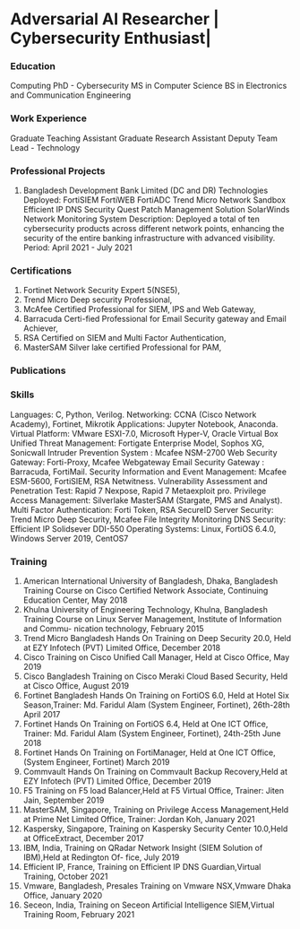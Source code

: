 # Adversarial AI Researcher | Cybersecurity Enthusiast|  

### Education
Computing PhD - Cybersecurity
MS in Computer Science
BS in Electronics and Communication Engineering

### Work Experience
Graduate Teaching Assistant
Graduate Research Assistant
Deputy Team Lead - Technology
 

### Professional Projects
1. Bangladesh Development Bank Limited (DC and DR)
Technologies Deployed:
FortiSIEM
FortiWEB
FortiADC
Trend Micro Network Sandbox
Efficient IP DNS Security
Quest Patch Management Solution
SolarWinds Network Monitoring System
Description: Deployed a total of ten cybersecurity products across different network points, enhancing the security of the entire banking infrastructure with advanced visibility.
Period: April 2021 - July 2021

### Certifications
1. Fortinet Network Security Expert 5(NSE5), 
2. Trend Micro Deep security Professional,
3. McAfee Certified Professional for SIEM, IPS and Web Gateway, 
4. Barracuda Certi-fied Professional for Email Security gateway and Email Achiever, 
5. RSA Certified on SIEM and Multi Factor Authentication, 
6. MasterSAM Silver lake certified Professional for PAM,

### Publications

### Skills
Languages: C, Python, Verilog.
Networking: CCNA (Cisco Network Academy), Fortinet, Mikrotik
Applications: Jupyter Notebook, Anaconda.
Virtual Platform: VMware ESXI-7.0, Microsoft Hyper-V, Oracle Virtual Box
Unified Threat Management: Fortigate Enterprise Model, Sophos XG, Sonicwall
Intruder Prevention System : Mcafee NSM-2700
Web Security Gateway: Forti-Proxy, Mcafee Webgateway
Email Security Gateway : Barracuda, FortiMail.
Security Information and Event Management: Mcafee ESM-5600, FortiSIEM, RSA Netwitness.
Vulnerability Assessment and Penetration Test: Rapid 7 Nexpose, Rapid 7 Metaexploit pro.
Privilege Access Management: Silverlake MasterSAM (Stargate, PMS and Analyst).
Multi Factor Authentication: Forti Token, RSA SecureID
Server Security: Trend Micro Deep Security, Mcafee File Integrity Monitoring
DNS Security: Efficient IP Solidsever DDI-550
Operating Systems: Linux, FortiOS 6.4.0, Windows Server 2019, CentOS7

### Training
1. American International University of Bangladesh, Dhaka, Bangladesh
Training Course on Cisco Certified Network Associate, Continuing Education Center,
May 2018
2. Khulna University of Engineering Technology, Khulna, Bangladesh
Training Course on Linux Server Management, Institute of Information and Commu-
nication technology, February 2015
3. Trend Micro Bangladesh
Hands On Training on Deep Security 20.0, Held at EZY Infotech (PVT) Limited Office,
December 2018
4. Cisco 
Training on Cisco Unified Call Manager, Held at Cisco Office, May 2019
5. Cisco Bangladesh
Training on Cisco Meraki Cloud Based Security, Held at Cisco Office, August 2019
5. Fortinet Bangladesh
Hands On Training on FortiOS 6.0, Held at Hotel Six Season,Trainer: Md. Faridul
Alam (System Engineer, Fortinet), 26th-28th April 2017
6. Fortinet 
Hands On Training on FortiOS 6.4, Held at One ICT Office, Trainer: Md. Faridul
Alam (System Engineer, Fortinet), 24th-25th June 2018
7. Fortinet 
Hands On Training on FortiManager, Held at One ICT Office,(System Engineer, Fortinet)
March 2019
8. Commvault 
Hands On Training on Commvault Backup Recovery,Held at EZY Infotech (PVT)
Limited Office, December 2019
9. F5 
Training on F5 load Balancer,Held at F5 Virtual Office, Trainer: Jiten Jain, September
2019
10. MasterSAM, Singapore,
Training on Privilege Access Management,Held at Prime Net Limited Office, Trainer:
Jordan Koh, January 2021
11. Kaspersky, Singapore,
Training on Kaspersky Security Center 10.0,Held at OfficeExtract, December 2017
12. IBM, India,
Training on QRadar Network Insight (SIEM Solution of IBM),Held at Redington Of-
fice, July 2019
13. Efficient IP, France,
Training on Efficient IP DNS Guardian,Virtual Training, October 2021
14. Vmware, Bangladesh,
Presales Training on Vmware NSX,Vmware Dhaka Office, January 2020
15. Seceon, India,
Training on Seceon Artificial Intelligence SIEM,Virtual Training Room, February 2021
